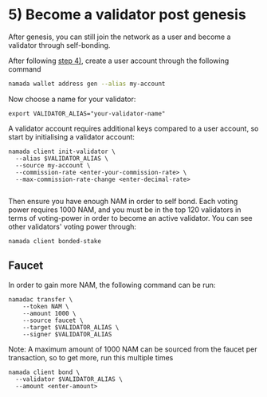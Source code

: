 # 5) Become a validator post genesis

After genesis, you can still join the network as a user and become a validator through self-bonding. 

After following [step 4)](../../running-a-full-node.md), create a user account through the following command

```bash
namada wallet address gen --alias my-account
```

Now choose a name for your validator:

```bash!
export VALIDATOR_ALIAS="your-validator-name"
```

A validator account requires additional keys compared to a user account, so start by initialising a validator account:

```bash!
namada client init-validator \
  --alias $VALIDATOR_ALIAS \
  --source my-account \
  --commission-rate <enter-your-commission-rate> \
  --max-commission-rate-change <enter-decimal-rate>
  
```

Then ensure you have enough NAM in order to self bond. Each voting power requires 1000 NAM, and you must be in the top 120 validators in terms of voting-power in order to become an active validator. You can see other validators' voting power through:

```bash!
namada client bonded-stake
```

## Faucet

In order to gain more NAM, the following command can be run: 
```bash!
namadac transfer \
    --token NAM \
    --amount 1000 \
    --source faucet \
    --target $VALIDATOR_ALIAS \
    --signer $VALIDATOR_ALIAS
```
Note: A maximum amount of 1000 NAM can be sourced from the faucet per transaction, so to get more, run this multiple times

```bash!
namada client bond \
  --validator $VALIDATOR_ALIAS \
  --amount <enter-amount>
```
